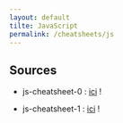 ```yaml
---
layout: default
tilte: JavaScript
permalink: /cheatsheets/js
---
```


## Sources
* js-cheatsheet-0 : [ici][site] !

[site]: https://ilovecoding.org/
* js-cheatsheet-1 : [ici][site] !

[site]: https://websitesetup.org/
